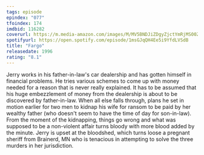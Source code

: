 ```yaml
---
tags: episode
epindex: "077"
tfoindex: 174
imdbid: 116282
coverurl: https://m.media-amazon.com/images/M/MV5BNDJiZDgyZjctYmRjMS00ZjdkLTkwMTEtNGU1NDg3NDQ0Yzk1XkEyXkFqcGdeQXVyNzkwMjQ5NzM@._V1_SY300_CR0,0,202,300_.jpg
spotifyurl: https://open.spotify.com/episode/1msGJqQH4Ee5i9YfdLVSdB
title: "Fargo"
releasedate: 1996
rating: "8.1"
---
```


Jerry works in his father-in-law's car dealership and has gotten himself in financial problems. He tries various schemes to come up with money needed for a reason that is never really explained. It has to be assumed that his huge embezzlement of money from the dealership is about to be discovered by father-in-law. When all else falls through, plans he set in motion earlier for two men to kidnap his wife for ransom to be paid by her wealthy father (who doesn't seem to have the time of day for son-in-law). From the moment of the kidnapping, things go wrong and what was supposed to be a non-violent affair turns bloody with more blood added by the minute. Jerry is upset at the bloodshed, which turns loose a pregnant sheriff from Brainerd, MN who is tenacious in attempting to solve the three murders in her jurisdiction.